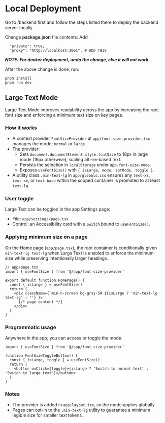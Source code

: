 # Local Deployment
Go to /backend first and follow the steps listed there to deploy the backend server locally

Change **package.json** file contents:
Add 
```
  "private": true,
  "proxy": "http://localhost:3001", # ADD THIS
```

***NOTE: For docker deployment, undo the change, else it will not work.***

After the above change is done, run:
```
pnpm install
pnpm run dev
```

## Large Text Mode

Large Text Mode improves readability across the app by increasing the root font size and enforcing a minimum text size on key pages.

### How it works

- A context provider `FontSizeProvider` at `app/font-size-provider.tsx` manages the mode: `normal` or `large`.
- The provider:
  - Sets `document.documentElement.style.fontSize` to 18px in large mode (16px otherwise), scaling all `rem`-based text.
  - Persists the selection in `localStorage` under `app-font-size-mode`.
  - Exposes `useFontSize()` with `{ isLarge, mode, setMode, toggle }`.
- A utility class `.min-text-lg` in `app/globals.css` ensures any `text-xs`, `text-sm`, or `text-base` within the scoped container is promoted to at least `text-lg`.

### User toggle

Large Text can be toggled in the app Settings page:
- File: `app/settings/page.tsx`
- Control: an Accessibility card with a `Switch` bound to `useFontSize()`.

### Applying minimum size on a page

On the Home page (`app/page.tsx`), the root container is conditionally given `min-text-lg text-lg` when Large Text is enabled to enforce the minimum size while preserving intentionally larger headings.

```tsx
// app/page.tsx
import { useFontSize } from '@/app/font-size-provider'

export default function HomePage() {
  const { isLarge } = useFontSize()
  return (
    <div className={`min-h-screen bg-gray-50 ${isLarge ? 'min-text-lg text-lg' : ''}`}>
      {/* page content */}
    </div>
  )
}
```

### Programmatic usage

Anywhere in the app, you can access or toggle the mode:

```tsx
import { useFontSize } from '@/app/font-size-provider'

function FontSizeToggleButton() {
  const { isLarge, toggle } = useFontSize()
  return (
    <button onClick={toggle}>{isLarge ? 'Switch to normal text' : 'Switch to large text'}</button>
  )
}
```

### Notes

- The provider is added in `app/layout.tsx`, so the mode applies globally.
- Pages can opt-in to the `.min-text-lg` utility to guarantee a minimum legible size for smaller text tokens.